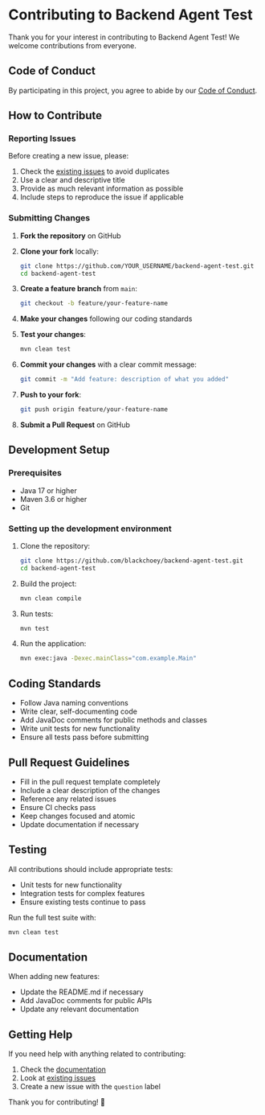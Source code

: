 # Contributing to Backend Agent Test

Thank you for your interest in contributing to Backend Agent Test! We welcome contributions from everyone.

## Code of Conduct

By participating in this project, you agree to abide by our [Code of Conduct](CODE_OF_CONDUCT.md).

## How to Contribute

### Reporting Issues

Before creating a new issue, please:

1. Check the [existing issues](https://github.com/blackchoey/backend-agent-test/issues) to avoid duplicates
2. Use a clear and descriptive title
3. Provide as much relevant information as possible
4. Include steps to reproduce the issue if applicable

### Submitting Changes

1. **Fork the repository** on GitHub
2. **Clone your fork** locally:
   ```bash
   git clone https://github.com/YOUR_USERNAME/backend-agent-test.git
   cd backend-agent-test
   ```

3. **Create a feature branch** from `main`:
   ```bash
   git checkout -b feature/your-feature-name
   ```

4. **Make your changes** following our coding standards
5. **Test your changes**:
   ```bash
   mvn clean test
   ```

6. **Commit your changes** with a clear commit message:
   ```bash
   git commit -m "Add feature: description of what you added"
   ```

7. **Push to your fork**:
   ```bash
   git push origin feature/your-feature-name
   ```

8. **Submit a Pull Request** on GitHub

## Development Setup

### Prerequisites

- Java 17 or higher
- Maven 3.6 or higher
- Git

### Setting up the development environment

1. Clone the repository:
   ```bash
   git clone https://github.com/blackchoey/backend-agent-test.git
   cd backend-agent-test
   ```

2. Build the project:
   ```bash
   mvn clean compile
   ```

3. Run tests:
   ```bash
   mvn test
   ```

4. Run the application:
   ```bash
   mvn exec:java -Dexec.mainClass="com.example.Main"
   ```

## Coding Standards

- Follow Java naming conventions
- Write clear, self-documenting code
- Add JavaDoc comments for public methods and classes
- Write unit tests for new functionality
- Ensure all tests pass before submitting

## Pull Request Guidelines

- Fill in the pull request template completely
- Include a clear description of the changes
- Reference any related issues
- Ensure CI checks pass
- Keep changes focused and atomic
- Update documentation if necessary

## Testing

All contributions should include appropriate tests:

- Unit tests for new functionality
- Integration tests for complex features
- Ensure existing tests continue to pass

Run the full test suite with:
```bash
mvn clean test
```

## Documentation

When adding new features:

- Update the README.md if necessary
- Add JavaDoc comments for public APIs
- Update any relevant documentation

## Getting Help

If you need help with anything related to contributing:

1. Check the [documentation](README.md)
2. Look at [existing issues](https://github.com/blackchoey/backend-agent-test/issues)
3. Create a new issue with the `question` label

Thank you for contributing! 🎉